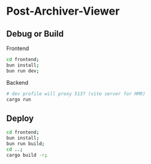 # Post-Archiver-Viewer


## Debug or Build
Frontend
```sh
cd frontend;
bun install;
bun run dev;
```
Backend
```sh
# dev profile will proxy 5137 (vite server for HMR)
cargo run
```

## Deploy
```sh
cd frontend;
bun install;
bun run build;
cd ..;
cargo build -r;
```